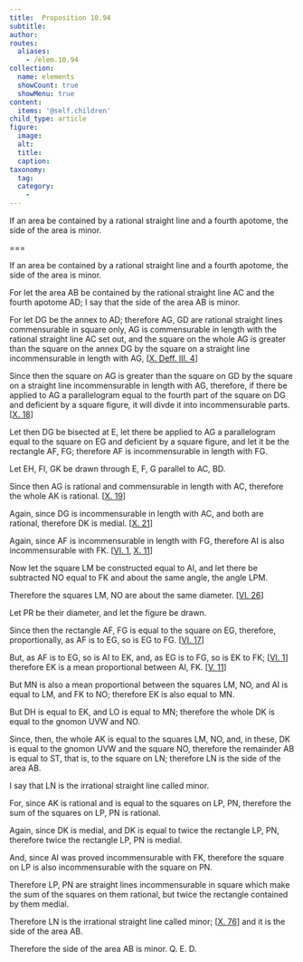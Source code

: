 ```yaml
---
title:  Proposition 10.94
subtitle: 
author:
routes:
  aliases:
    - /elem.10.94
collection:
  name: elements
  showCount: true
  showMenu: true
content:
  items: '@self.children'
child_type: article
figure:
  image:
  alt:
  title:
  caption:
taxonomy:
  tag:
  category:
    - 
---
```


<p><hi rend="ital">If an area be contained by a rational straight line and a fourth apotome, the <quote>side</quote>
 of the area is minor</hi>. </p>

===

<p><span class="ital">If an area be contained by a rational straight line and a fourth apotome, the <quote>side</quote>
 of the area is minor</span>. </p>

<p>For let the area <span class="ital">AB</span> be contained by the rational straight line <span class="ital">AC</span> and the fourth apotome <span class="ital">AD</span>; I say that the <quote>side</quote>
 of the area <span class="ital">AB</span> is minor. </p>

<p>For let <span class="ital">DG</span> be the annex to <span class="ital">AD</span>; therefore <span class="ital">AG</span>, <span class="ital">GD</span> are rational straight lines commensurable in square only, <span class="ital">AG</span> is commensurable in length with the rational straight line <span class="ital">AC</span> set out, and the square on the whole <span class="ital">AG</span> is greater than the square on the annex <span class="ital">DG</span> by the square on a straight line incommensurable in length with <span class="ital">AG</span>, [<a href="/elem.10.def.3.4">X. Deff. III. 4</a>] 
      </p>

<p>Since then the square on <span class="ital">AG</span> is greater than the square on <span class="ital">GD</span> by the square on a straight line incommensurable in length with <span class="ital">AG</span>, therefore, if there be applied to <span class="ital">AG</span> a parallelogram equal to the fourth part of the square on <span class="ital">DG</span> and deficient by a square figure, it will divde it into incommensurable parts. [<a href="/elem.10.18">X. 18</a>] </p>

<p>Let then <span class="ital">DG</span> be bisected at <span class="ital">E</span>, let there be applied to <span class="ital">AG</span> a parallelogram equal to the square on <span class="ital">EG</span> and deficient by a square figure, and let it be the rectangle <span class="ital">AF</span>, <span class="ital">FG</span>; therefore <span class="ital">AF</span> is incommensurable in length with <span class="ital">FG</span>. <pb n="204"/></p>

<p>Let <span class="ital">EH</span>, <span class="ital">FI</span>, <span class="ital">GK</span> be drawn through <span class="ital">E</span>, <span class="ital">F</span>, <span class="ital">G</span> parallel to <span class="ital">AC</span>, <span class="ital">BD</span>. </p>

<p>Since then <span class="ital">AG</span> is rational and commensurable in length with <span class="ital">AC</span>, therefore the whole <span class="ital">AK</span> is rational. [<a href="/elem.10.19">X. 19</a>] </p>

<p>Again, since <span class="ital">DG</span> is incommensurable in length with <span class="ital">AC</span>, and both are rational, therefore <span class="ital">DK</span> is medial. [<a href="/elem.10.21">X. 21</a>] </p>

<p>Again, since <span class="ital">AF</span> is incommensurable in length with <span class="ital">FG</span>, therefore <span class="ital">AI</span> is also incommensurable with <span class="ital">FK</span>. [<a href="/elem.6.1">VI. 1</a>, <a href="/elem.10.11">X. 11</a>] </p>

<p>Now let the square <span class="ital">LM</span> be constructed equal to <span class="ital">AI</span>, and let there be subtracted <span class="ital">NO</span> equal to <span class="ital">FK</span> and about the same angle, the angle <span class="ital">LPM</span>. </p>

<p>Therefore the squares <span class="ital">LM</span>, <span class="ital">NO</span> are about the same diameter. [<a href="/elem.6.26">VI. 26</a>] </p>

<p>Let <span class="ital">PR</span> be their diameter, and let the figure be drawn. </p>

<p>Since then the rectangle <span class="ital">AF</span>, <span class="ital">FG</span> is equal to the square on <span class="ital">EG</span>, therefore, proportionally, as <span class="ital">AF</span> is to <span class="ital">EG</span>, so is <span class="ital">EG</span> to <span class="ital">FG</span>. [<a href="/elem.6.17">VI. 17</a>] </p>

<p>But, as <span class="ital">AF</span> is to <span class="ital">EG</span>, so is <span class="ital">AI</span> to <span class="ital">EK</span>, and, as <span class="ital">EG</span> is to <span class="ital">FG</span>, so is <span class="ital">EK</span> to <span class="ital">FK</span>; [<a href="/elem.6.1">VI. 1</a>] therefore <span class="ital">EK</span> is a mean proportional between <span class="ital">AI</span>, <span class="ital">FK</span>. [<a href="/elem.5.11">V. 11</a>] </p>

<p>But <span class="ital">MN</span> is also a mean proportional between the squares <span class="ital">LM</span>, <span class="ital">NO</span>, and <span class="ital">AI</span> is equal to <span class="ital">LM</span>, and <span class="ital">FK</span> to <span class="ital">NO</span>; therefore <span class="ital">EK</span> is also equal to <span class="ital">MN</span>. </p>

<p>But <span class="ital">DH</span> is equal to <span class="ital">EK</span>, and <span class="ital">LO</span> is equal to <span class="ital">MN</span>; therefore the whole <span class="ital">DK</span> is equal to the gnomon <span class="ital">UVW</span> and <span class="ital">NO</span>. </p>

<p>Since, then, the whole <span class="ital">AK</span> is equal to the squares <span class="ital">LM</span>, <span class="ital">NO</span>, and, in these, <span class="ital">DK</span> is equal to the gnomon <span class="ital">UVW</span> and the square <span class="ital">NO</span>, therefore the remainder <span class="ital">AB</span> is equal to <span class="ital">ST</span>, that is, to the square on <span class="ital">LN</span>; therefore <span class="ital">LN</span> is the <quote>side</quote>
 of the area <span class="ital">AB</span>. <pb n="205"/></p>

<p>I say that <span class="ital">LN</span> is the irrational straight line called minor. </p>

<p>For, since <span class="ital">AK</span> is rational and is equal to the squares on <span class="ital">LP</span>, <span class="ital">PN</span>, therefore the sum of the squares on <span class="ital">LP</span>, <span class="ital">PN</span> is rational. </p>

<p>Again, since <span class="ital">DK</span> is medial, and <span class="ital">DK</span> is equal to twice the rectangle <span class="ital">LP</span>, <span class="ital">PN</span>, therefore twice the rectangle <span class="ital">LP</span>, <span class="ital">PN</span> is medial. </p>

<p>And, since <span class="ital">AI</span> was proved incommensurable with <span class="ital">FK</span>, therefore the square on <span class="ital">LP</span> is also incommensurable with the square on <span class="ital">PN</span>. </p>

<p>Therefore <span class="ital">LP</span>, <span class="ital">PN</span> are straight lines incommensurable in square which make the sum of the squares on them rational, but twice the rectangle contained by them medial. </p>

<p>Therefore <span class="ital">LN</span> is the irrational straight line called minor; [<a href="/elem.10.76">X. 76</a>] and it is the <quote>side</quote>
 of the area <span class="ital">AB</span>. </p>

<p>Therefore the <quote>side</quote>
 of the area <span class="ital">AB</span> is minor. Q. E. D.</p>
